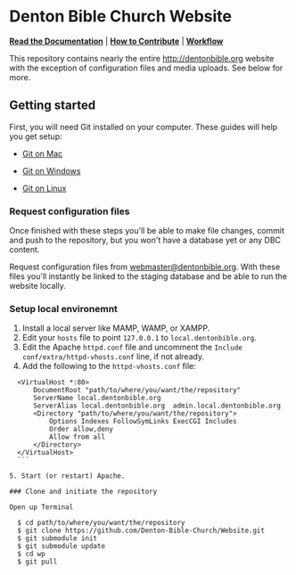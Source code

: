 # Denton Bible Church Website

**[Read the Documentation](https://github.com/Denton-Bible-Church/Website/wiki)** | **[How to Contribute](CONTRIBUTING.md)** | **[Workflow](https://github.com/Denton-Bible-Church/Website/wiki/Workflow)**

This repository contains nearly the entire http://dentonbible.org website with the exception of configuration files and media uploads. See below for more.

## Getting started

First, you will need Git installed on your computer. These guides will help you get setup:

* [Git on Mac](http://guides.beanstalkapp.com/version-control/git-on-mac.html)

* [Git on Windows](http://guides.beanstalkapp.com/version-control/git-on-windows.html)

* [Git on Linux](http://guides.beanstalkapp.com/version-control/git-on-linux.html)

### Request configuration files

Once finished with these steps you'll be able to make file changes, commit and push to the repository, but you won't have a database yet or any DBC content.

Request configuration files from [webmaster@dentonbible.org](mailto:webmaster@dentonbible.org). With these files you'll instantly be linked to the staging database and be able to run the website locally.

### Setup local environemnt

1. Install a local server like MAMP, WAMP, or XAMPP.
2. Edit your `hosts` file to point `127.0.0.1` to `local.dentonbible.org`.
3. Edit the Apache `httpd.conf` file and uncomment the `Include conf/extra/httpd-vhosts.conf` line, if not already.
4. Add the following to the `httpd-vhosts.conf` file:

  ```
	<VirtualHost *:80>
		DocumentRoot "path/to/where/you/want/the/repository"
		ServerName local.dentonbible.org
		ServerAlias local.dentonbible.org  admin.local.dentonbible.org
		<Directory "path/to/where/you/want/the/repository">
			Options Indexes FollowSymLinks ExecCGI Includes
			Order allow,deny
			Allow from all
		</Directory>
	</VirtualHost>
	```
    
5. Start (or restart) Apache.

### Clone and initiate the repository

Open up Terminal

    $ cd path/to/where/you/want/the/repository
    $ git clone https://github.com/Denton-Bible-Church/Website.git
    $ git submodule init
    $ git submodule update
    $ cd wp
    $ git pull
